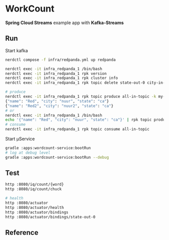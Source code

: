 # WorkCount 

**Spring Cloud Streams** example app with **Kafka-Streams**

## Run

Start kafka

```bash
nerdctl compose -f infra/redpanda.yml up redpanda

nerdctl exec -it infra_redpanda_1 /bin/bash
nerdctl exec -it infra_redpanda_1 rpk version
nerdctl exec -it infra_redpanda_1 rpk cluster info
nerdctl exec -it infra_redpanda_1 rpk topic delete state-out-0 city-in-0

# produce
nerdctl exec -it infra_redpanda_1 rpk topic produce all-in-topic -k my-key
{"name": "Red", "city": "nuur", "state": "ca"}
{"name": "Red2", "city": "nuur2", "state": "ca"}
# or
nerdctl exec -it infra_redpanda_1 /bin/bash
echo '{"name": "Red", "city": "nuur", "state": "ca"}' | rpk topic produce all-in-topic -k my-key
# consume
nerdctl exec -it infra_redpanda_1 rpk topic consume all-in-topic
```

Start µService 

```bash
gradle :apps:wordcount-service:bootRun
# log at debug level
gradle :apps:wordcount-service:bootRun --debug
```

## Test

```bash
http :8080/iq/count/{word}
http :8080/iq/count/chuck

# health
http :8080/actuator
http :8080/actuator/health
http :8080/actuator/bindings
http :8080/actuator/bindings/state-out-0
````

## Reference
